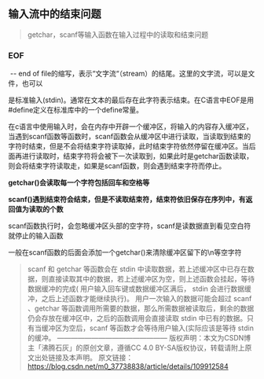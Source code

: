## 输入流中的结束问题

> getchar，scanf等输入函数在输入过程中的读取和结束问题



### EOF

​	-- end of file的缩写，表示“文字流“（stream）的结尾。这里的文字流，可以是文件，也可以

是标准输入(stdin)。通常在文本的最后存在此字符表示结束。在C语言中EOF是用#define定义在标准库中的一个define常量。

在c语言中使用输入时，会在内存中开辟一个缓冲区，将输入的内容存入缓冲区，当遇到scanf函数等函数时，scanf函数会从缓冲区中进行读取，当读取到结束的字符时结束，但是不会将结束字符读取掉，此时结束字符依然停留在缓冲区。当后面再进行读取时，结束字符将会被下一次读取到，如果此时是getchar函数读取，则会将结束字符读取走，如果是scanf函数，则会遇到结束字符而停止。

**getchar()会读取每一个字符包括回车和空格等**

**scanf()遇到结束符会结束，但是不读取结束符，结束符依旧保存在序列中，有返回值为读取的个数**

scanf函数执行时，会忽略缓冲区头部的空字符，scanf是读数据直到看见空白符就停止的输入函数

一般在scanf函数的后面会添加一个getchar()来清除缓冲区留下的\n等空字符

> scanf 和 getchar 等函数会在 stdin 中读取数据，若上述缓冲区中已存在数据，则直接读取其中的数据，若上述缓冲区为空，则上述函数会挂起，等待数据缓冲的完成( 用户输入回车键或数据缓冲区满后， stdin 会进行数据缓冲，之后上述函数才能继续执行)。 用户一次输入的数据可能会超过 scanf 、getchar 等函数调用所需要的数据，那么所需数据被读取后，剩余的数据仍会存放在缓冲区中，之后的函数调用会直接读取 stdin 中已有的数据。只有当缓冲区为空后，scanf 等函数才会等待用户输入(实际应该是等待 stdin 的缓冲。
> ————————————————
> 版权声明：本文为CSDN博主「沸腾石灰」的原创文章，遵循CC 4.0 BY-SA版权协议，转载请附上原文出处链接及本声明。
> 原文链接：https://blog.csdn.net/m0_37738838/article/details/109912584